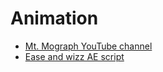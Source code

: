 # Animation

* [Mt. Mograph YouTube channel](https://www.youtube.com/user/mtmograph)
* [Ease and wizz AE script](http://aescripts.com/ease-and-wizz/)
